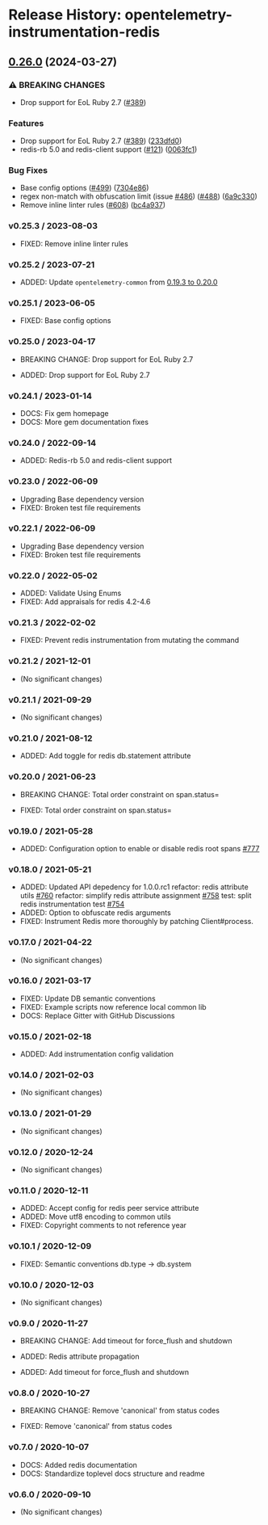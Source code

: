 # Release History: opentelemetry-instrumentation-redis

## [0.26.0](https://github.com/solarwinds/opentelemetry-ruby-contrib/compare/opentelemetry-instrumentation-redis-v0.25.3...opentelemetry-instrumentation-redis/v0.26.0) (2024-03-27)


### ⚠ BREAKING CHANGES

* Drop support for EoL Ruby 2.7 ([#389](https://github.com/solarwinds/opentelemetry-ruby-contrib/issues/389))

### Features

* Drop support for EoL Ruby 2.7 ([#389](https://github.com/solarwinds/opentelemetry-ruby-contrib/issues/389)) ([233dfd0](https://github.com/solarwinds/opentelemetry-ruby-contrib/commit/233dfd0dae81346e9687090f9d8dfb85215e0ba7))
* redis-rb 5.0 and redis-client support ([#121](https://github.com/solarwinds/opentelemetry-ruby-contrib/issues/121)) ([0063fc1](https://github.com/solarwinds/opentelemetry-ruby-contrib/commit/0063fc10ca307d4f147ec5c0ecc1a9969b989a2f))


### Bug Fixes

* Base config options ([#499](https://github.com/solarwinds/opentelemetry-ruby-contrib/issues/499)) ([7304e86](https://github.com/solarwinds/opentelemetry-ruby-contrib/commit/7304e86e9a3beba5c20f790b256bbb54469411ca))
* regex non-match with obfuscation limit (issue [#486](https://github.com/solarwinds/opentelemetry-ruby-contrib/issues/486)) ([#488](https://github.com/solarwinds/opentelemetry-ruby-contrib/issues/488)) ([6a9c330](https://github.com/solarwinds/opentelemetry-ruby-contrib/commit/6a9c33088c6c9f39b2bc30247a3ed825553c07d4))
* Remove inline linter rules ([#608](https://github.com/solarwinds/opentelemetry-ruby-contrib/issues/608)) ([bc4a937](https://github.com/solarwinds/opentelemetry-ruby-contrib/commit/bc4a937ed2a0d1898f0f19ae45a2b3a0ef9a067c))

### v0.25.3 / 2023-08-03

* FIXED: Remove inline linter rules

### v0.25.2 / 2023-07-21

* ADDED: Update `opentelemetry-common` from [0.19.3 to 0.20.0](https://github.com/open-telemetry/opentelemetry-ruby-contrib/pull/537)

### v0.25.1 / 2023-06-05

* FIXED: Base config options 

### v0.25.0 / 2023-04-17

* BREAKING CHANGE: Drop support for EoL Ruby 2.7 

* ADDED: Drop support for EoL Ruby 2.7 

### v0.24.1 / 2023-01-14

* DOCS: Fix gem homepage 
* DOCS: More gem documentation fixes 

### v0.24.0 / 2022-09-14

* ADDED: Redis-rb 5.0 and redis-client support 

### v0.23.0 / 2022-06-09

* Upgrading Base dependency version
* FIXED: Broken test file requirements 

### v0.22.1 / 2022-06-09

* Upgrading Base dependency version
* FIXED: Broken test file requirements 

### v0.22.0 / 2022-05-02

* ADDED: Validate Using Enums 
* FIXED: Add appraisals for redis 4.2-4.6 

### v0.21.3 / 2022-02-02

* FIXED: Prevent redis instrumentation from mutating the command 

### v0.21.2 / 2021-12-01

* (No significant changes)

### v0.21.1 / 2021-09-29

* (No significant changes)

### v0.21.0 / 2021-08-12

* ADDED: Add toggle for redis db.statement attribute 

### v0.20.0 / 2021-06-23

* BREAKING CHANGE: Total order constraint on span.status= 

* FIXED: Total order constraint on span.status= 

### v0.19.0 / 2021-05-28

* ADDED: Configuration option to enable or disable redis root spans [#777](https://github.com/open-telemetry/opentelemetry-ruby/pull/777)

### v0.18.0 / 2021-05-21

* ADDED: Updated API depedency for 1.0.0.rc1
refactor: redis attribute utils [#760](https://github.com/open-telemetry/opentelemetry-ruby/pull/760)
refactor: simplify redis attribute assignment [#758](https://github.com/open-telemetry/opentelemetry-ruby/pull/758)
test: split redis instrumentation test [#754](https://github.com/open-telemetry/opentelemetry-ruby/pull/754)
* ADDED: Option to obfuscate redis arguments
* FIXED: Instrument Redis more thoroughly by patching Client#process.

### v0.17.0 / 2021-04-22

* (No significant changes)

### v0.16.0 / 2021-03-17

* FIXED: Update DB semantic conventions
* FIXED: Example scripts now reference local common lib
* DOCS: Replace Gitter with GitHub Discussions

### v0.15.0 / 2021-02-18

* ADDED: Add instrumentation config validation

### v0.14.0 / 2021-02-03

* (No significant changes)

### v0.13.0 / 2021-01-29

* (No significant changes)

### v0.12.0 / 2020-12-24

* (No significant changes)

### v0.11.0 / 2020-12-11

* ADDED: Accept config for redis peer service attribute
* ADDED: Move utf8 encoding to common utils
* FIXED: Copyright comments to not reference year

### v0.10.1 / 2020-12-09

* FIXED: Semantic conventions db.type -> db.system

### v0.10.0 / 2020-12-03

* (No significant changes)

### v0.9.0 / 2020-11-27

* BREAKING CHANGE: Add timeout for force_flush and shutdown

* ADDED: Redis attribute propagation
* ADDED: Add timeout for force_flush and shutdown

### v0.8.0 / 2020-10-27

* BREAKING CHANGE: Remove 'canonical' from status codes

* FIXED: Remove 'canonical' from status codes

### v0.7.0 / 2020-10-07

* DOCS: Added redis documentation
* DOCS: Standardize toplevel docs structure and readme

### v0.6.0 / 2020-09-10

* (No significant changes)
